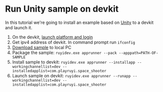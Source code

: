 # Run Unity sample on devkit

In this tutorial we're going to install an example based on [Unity](https://unity3d.com/) to a devkit and launch it.

1. On the devkit, [launch platform and login](layer0_devtools.md#Layer0)
1. Get ipv4 address of devkit.  In command prompt run `ifconfig`
1. [Download sample](https://bitbucket.org/playruyi/space_shooter) to local PC
1. Package the sample:
    `ruyidev.exe apprunner --pack --apppath=PATH-OF-SAMPLE`
1. Install sample to devkit:
    `ruyidev.exe apprunner --installapp --workingchannellist=dev --installedapplist=com.playruyi.space_shooter`
1. Launch sample on devkit:
    `ruyidev.exe apprunner --runapp --workingchannellist=dev --installedapplist=com.playruyi.space_shooter`